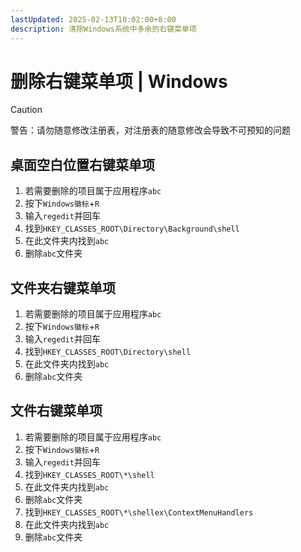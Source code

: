 ```yaml
---
lastUpdated: 2025-02-13T10:02:00+8:00
description: 清除Windows系统中多余的右键菜单项
---
```


# 删除右键菜单项 | Windows

> [!CAUTION]
> 警告：请勿随意修改注册表，对注册表的随意修改会导致不可预知的问题

## 桌面空白位置右键菜单项

1. 若需要删除的项目属于应用程序`abc`
2. 按下`Windows徽标`+`R`
3. 输入`regedit`并回车
4. 找到`HKEY_CLASSES_ROOT\Directory\Background\shell`
5. 在此文件夹内找到`abc`
6. 删除`abc`文件夹

## 文件夹右键菜单项

1. 若需要删除的项目属于应用程序`abc`
2. 按下`Windows徽标`+`R`
3. 输入`regedit`并回车
4. 找到`HKEY_CLASSES_ROOT\Directory\shell`
5. 在此文件夹内找到`abc`
6. 删除`abc`文件夹

## 文件右键菜单项

1. 若需要删除的项目属于应用程序`abc`
2. 按下`Windows徽标`+`R`
3. 输入`regedit`并回车
4. 找到`HKEY_CLASSES_ROOT\*\shell`
5. 在此文件夹内找到`abc`
6. 删除`abc`文件夹
7. 找到`HKEY_CLASSES_ROOT\*\shellex\ContextMenuHandlers`
8. 在此文件夹内找到`abc`
9. 删除`abc`文件夹
